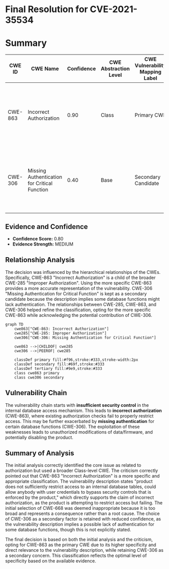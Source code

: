 # Final Resolution for CVE-2021-35534

# Summary
| CWE ID | CWE Name | Confidence | CWE Abstraction Level | CWE Vulnerability Mapping Label | CWE-Vulnerability Mapping Notes |
|---|---|---|---|---|---|
| CWE-863 | Incorrect Authorization | 0.90 | Class | Primary CWE | The primary weakness is an existing authorization check failing to properly restrict access to the internal database. |
| CWE-306 | Missing Authentication for Critical Function | 0.40 | Base | Secondary Candidate | Authentication may be missing for certain database functions, exacerbating the authorization issue. |
  
## Evidence and Confidence

*   **Confidence Score:** 0.80
*   **Evidence Strength:** MEDIUM

## Relationship Analysis
The decision was influenced by the hierarchical relationships of the CWEs. Specifically, CWE-863 "Incorrect Authorization" is a child of the broader CWE-285 "Improper Authorization". Using the more specific CWE-863 provides a more accurate representation of the vulnerability. CWE-306 "Missing Authentication for Critical Function" is kept as a secondary candidate because the description implies some database functions might lack authentication. The relationships between CWE-285, CWE-863, and CWE-306 helped refine the classification, opting for the more specific CWE-863 while acknowledging the potential contribution of CWE-306.

```mermaid
graph TD
    cwe863["CWE-863: Incorrect Authorization"]
    cwe285["CWE-285: Improper Authorization"]
    cwe306["CWE-306: Missing Authentication for Critical Function"]

    cwe863 -->|CHILDOF| cwe285
    cwe306 -->|PEEROF| cwe285
    
    classDef primary fill:#f96,stroke:#333,stroke-width:2px
    classDef secondary fill:#69f,stroke:#333
    classDef tertiary fill:#9e9,stroke:#333
    class cwe863 primary
    class cwe306 secondary
```

## Vulnerability Chain
The vulnerability chain starts with **insufficient security control** in the internal database access mechanism. This leads to **incorrect authorization** (CWE-863), where existing authorization checks fail to properly restrict access. This may be further exacerbated by **missing authentication** for certain database functions (CWE-306). The exploitation of these weaknesses leads to unauthorized modifications of data/firmware, and potentially disabling the product.

## Summary of Analysis
The initial analysis correctly identified the core issue as related to authorization but used a broader Class-level CWE. The criticism correctly pointed out that CWE-863 "Incorrect Authorization" is a more specific and appropriate classification. The vulnerability description states "product does not sufficiently restrict access to an internal database tables, could allow anybody with user credentials to bypass security controls that is enforced by the product," which directly supports the claim of incorrect authorization, as the product is attempting to restrict access but failing. The initial selection of CWE-668 was deemed inappropriate because it is too broad and represents a consequence rather than a root cause. The choice of CWE-306 as a secondary factor is retained with reduced confidence, as the vulnerability description implies a possible lack of authentication for some database functions, though this is not explicitly stated.

The final decision is based on both the initial analysis and the criticism, opting for CWE-863 as the primary CWE due to its higher specificity and direct relevance to the vulnerability description, while retaining CWE-306 as a secondary concern. This classification reflects the optimal level of specificity based on the available evidence.